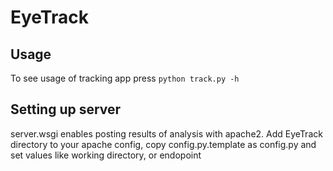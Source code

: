 # EyeTrack
## Usage
To see usage of tracking app press `python track.py -h`
## Setting up server
server.wsgi enables posting results of analysis with apache2. Add EyeTrack directory to your apache config, copy config.py.template as config.py and set values like working directory, or endopoint
